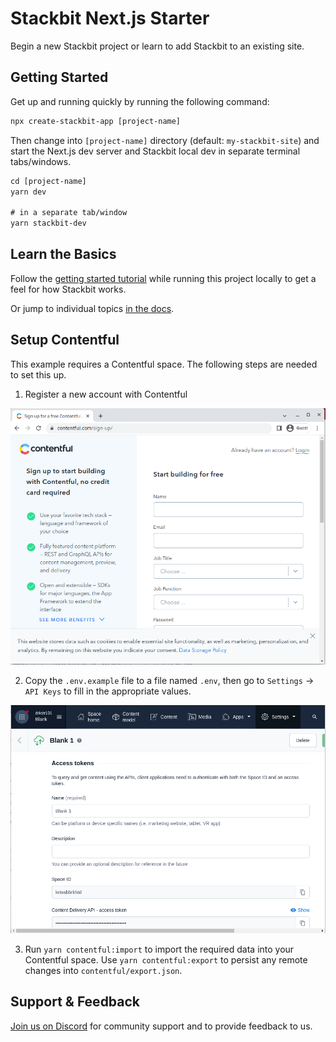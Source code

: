 # Stackbit Next.js Starter

Begin a new Stackbit project or learn to add Stackbit to an existing site.

## Getting Started

Get up and running quickly by running the following command:

```txt
npx create-stackbit-app [project-name]
```

Then change into `[project-name]` directory (default: `my-stackbit-site`) and start the Next.js dev server and Stackbit local dev in separate terminal tabs/windows.

```txt
cd [project-name]
yarn dev

# in a separate tab/window
yarn stackbit-dev
```

## Learn the Basics

Follow the [getting started tutorial](https://docs.stackbit.com/getting-started/) while running this project locally to get a feel for how Stackbit works.

Or jump to individual topics [in the docs](https://docs.stackbit.com/).

## Setup Contentful

This example requires a Contentful space. The following steps are needed to set this up.

1. Register a new account with Contentful

![register](./docs/ksnip_20220526-135720.png)

2. Copy the `.env.example` file to a file named `.env`, then go to `Settings` -> `API Keys` to fill in the appropriate values.

![api-keys](./docs/ksnip_20220526-133227.png)

3. Run `yarn contentful:import` to import the required data into your Contentful space. Use `yarn contentful:export` to persist any remote changes into `contentful/export.json`.

## Support & Feedback

[Join us on Discord](https://discord.gg/HUNhjVkznH) for community support and to provide feedback to us.
